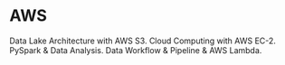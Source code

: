 # AWS

Data Lake Architecture with AWS S3. 
Cloud Computing with AWS EC-2. 
PySpark & Data Analysis. 
Data Workflow & Pipeline & AWS Lambda. 
